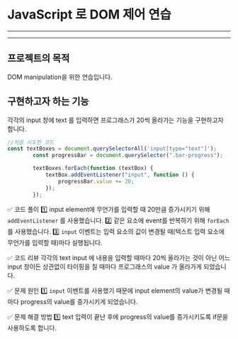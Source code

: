 # JavaScript 로 DOM 제어 연습
___
***
## 프로젝트의 목적
DOM manipulation을 위한 연습입니다.
## 구현하고자 하는 기능
각각의 input 창에 text 를 입력하면 프로그래스가 20씩 올라가는 기능을 구현하고자 합니다.

```Javascript
//처음 시도한 코드
const textBoxes = document.querySelectorAll('input[type="text"]');
        const progressBar = document.querySelector(".bar-progress");

        textBoxes.forEach(function (textBox) {
            textBox.addEventListener("input", function () {
                progressBar.value += 20;
            });
        });
```

✅ 코드 풀이
  1️⃣ input element에 무언가를 입력할 때 20만큼 증가시키기 위해 `addEventListener` 를 사용했습니다.
  2️⃣ 같은 요소에 event를 반복하기 위해 `forEach` 를 사용했습니다.
  3️⃣ `input` 이벤트는 입력 요소의 값이 변경될 때(텍스트 입력 요소에 무언가를 입력할 때)마다 실행됩니다. 
  
✅ 코드 리뷰
  각각의 text input 에 내용을 입력할 때마다 20씩 올라가는 것이 아닌 
  어느 input 창이든 상관없이 타이핑을 칠 때마다 프로그래스의 value 가 올라가게 되었습니다. 
  
✅ 문제 원인
  1️⃣ `input` 이벤트를 사용했기 때문에 input element의 value가 변경될 때마다 progress의 value를 증가시키게 되었습니다.
  
✅ 문제 해결 방법
  1️⃣ text 입력이 끝난 후에 progress의 value를 증가시키도록 if문을 사용하도록 합니다.
  

